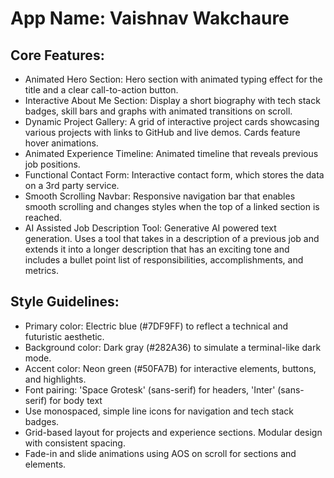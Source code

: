 # **App Name**: Vaishnav Wakchaure

## Core Features:

- Animated Hero Section: Hero section with animated typing effect for the title and a clear call-to-action button.
- Interactive About Me Section: Display a short biography with tech stack badges, skill bars and graphs with animated transitions on scroll.
- Dynamic Project Gallery: A grid of interactive project cards showcasing various projects with links to GitHub and live demos. Cards feature hover animations.
- Animated Experience Timeline: Animated timeline that reveals previous job positions.
- Functional Contact Form: Interactive contact form, which stores the data on a 3rd party service.
- Smooth Scrolling Navbar: Responsive navigation bar that enables smooth scrolling and changes styles when the top of a linked section is reached.
- AI Assisted Job Description Tool: Generative AI powered text generation. Uses a tool that takes in a description of a previous job and extends it into a longer description that has an exciting tone and includes a bullet point list of responsibilities, accomplishments, and metrics.

## Style Guidelines:

- Primary color: Electric blue (#7DF9FF) to reflect a technical and futuristic aesthetic.
- Background color: Dark gray (#282A36) to simulate a terminal-like dark mode.
- Accent color: Neon green (#50FA7B) for interactive elements, buttons, and highlights.
- Font pairing: 'Space Grotesk' (sans-serif) for headers, 'Inter' (sans-serif) for body text
- Use monospaced, simple line icons for navigation and tech stack badges.
- Grid-based layout for projects and experience sections. Modular design with consistent spacing.
- Fade-in and slide animations using AOS on scroll for sections and elements.